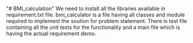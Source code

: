 "# BMI_calculation" 
We need to install all the libraries available in requirement.txt file.
bmi_calculator is a file having all classes and module required to implement the soution for problem statement.
There is test file containing all the unit tests for the functionality and a main file which is having the actual requirement demo.
